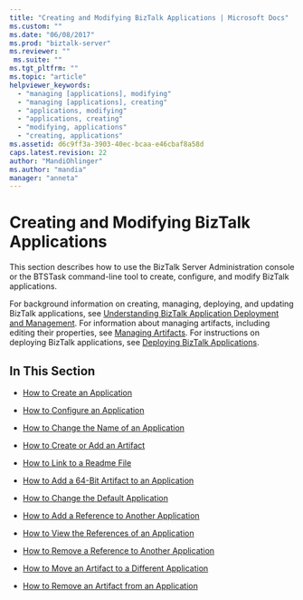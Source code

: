 ```yaml
---
title: "Creating and Modifying BizTalk Applications | Microsoft Docs"
ms.custom: ""
ms.date: "06/08/2017"
ms.prod: "biztalk-server"
ms.reviewer: ""
 ms.suite: ""
ms.tgt_pltfrm: ""
ms.topic: "article"
helpviewer_keywords: 
  - "managing [applications], modifying"
  - "managing [applications], creating"
  - "applications, modifying"
  - "applications, creating"
  - "modifying, applications"
  - "creating, applications"
ms.assetid: d6c9ff3a-3903-40ec-bcaa-e46cbaf8a58d
caps.latest.revision: 22
author: "MandiOhlinger"
ms.author: "mandia"
manager: "anneta"
---
```

# Creating and Modifying BizTalk Applications
This section describes how to use the BizTalk Server Administration console or the BTSTask command-line tool to create, configure, and modify BizTalk applications.  
  
 For background information on creating, managing, deploying, and updating BizTalk applications, see [Understanding BizTalk Application Deployment and Management](../core/understanding-biztalk-application-deployment-and-management.md). For information about managing artifacts, including editing their properties, see [Managing Artifacts](../core/managing-artifacts.md). For instructions on deploying BizTalk applications, see [Deploying BizTalk Applications](../core/deploying-biztalk-applications.md).  
  
## In This Section  
  
-   [How to Create an Application](../core/how-to-create-an-application.md)  
  
-   [How to Configure an Application](../core/how-to-configure-an-application.md)  
  
-   [How to Change the Name of an Application](../core/how-to-change-the-name-of-an-application.md)  
  
-   [How to Create or Add an Artifact](../core/how-to-create-or-add-an-artifact.md)  
  
-   [How to Link to a Readme File](../core/how-to-link-to-a-readme-file.md)  
  
-   [How to Add a 64-Bit Artifact to an Application](../core/how-to-add-a-64-bit-artifact-to-an-application.md)  
  
-   [How to Change the Default Application](../core/how-to-change-the-default-application.md)  
  
-   [How to Add a Reference to Another Application](../core/how-to-add-a-reference-to-another-application.md)  
  
-   [How to View the References of an Application](../core/how-to-view-the-references-of-an-application.md)  
  
-   [How to Remove a Reference to Another Application](../core/how-to-remove-a-reference-to-another-application.md)  
  
-   [How to Move an Artifact to a Different Application](../core/how-to-move-an-artifact-to-a-different-application.md)  
  
-   [How to Remove an Artifact from an Application](../core/how-to-remove-an-artifact-from-an-application.md)